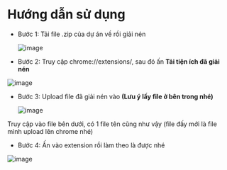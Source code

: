 # Hướng dẫn sử dụng

- Bước 1: Tải file .zip của dự án về rồi giải nén

  ![image](https://github.com/user-attachments/assets/f0ff90f2-c080-4916-a59e-ad60cf496467)

- Bước 2: Truy cập chrome://extensions/, sau đó ấn **Tải tiện ích đã giải nén**

![image](https://github.com/user-attachments/assets/6ada68f5-d9d3-4d80-9b5a-015caf181236)

- Bước 3: Upload file đã giải nén vào **(Lưu ý lấy file ở bên trong nhé)**

  ![image](https://github.com/user-attachments/assets/57ee0b0f-3fcd-4e75-a531-fca93c35bf54)

Truy cập vào file bên dưới, có 1 file tên cũng như vậy (file đấy mới là file mình upload lên chrome nhé)

- Bước 4: Ấn vào extension rồi làm theo là được nhé

![image](https://github.com/user-attachments/assets/7c88fbbf-7cad-4f07-bd82-2c857447dd79)
